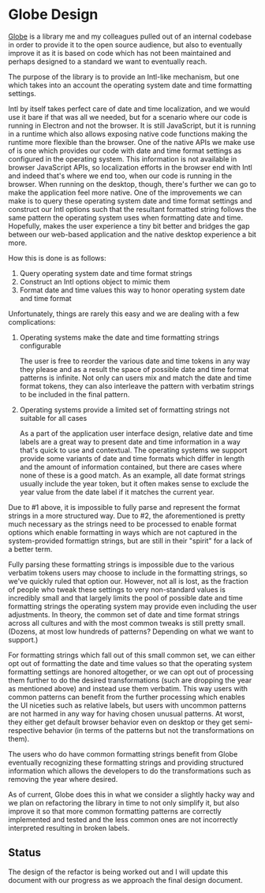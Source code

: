 # Globe Design

[Globe](https://github.com/microsoft/globe) is a library me and my colleagues pulled out
of an internal codebase in order to provide it to the open source audience, but also to
eventually improve it as it is based on code which has not been maintained and perhaps
designed to a standard we want to eventually reach.

The purpose of the library is to provide an Intl-like mechanism, but one which takes into
an account the operating system date and time formatting settings.

Intl by itself takes perfect care of date and time localization, and we would use it bare
if that was all we needed, but for a scenario where our code is running in Electron and
not the browser. It is still JavaScript, but it is running in a runtime which also allows
exposing native code functions making the runtime more flexible than the browser. One of
the native APIs we make use of is one which provides our code with date and time format
settings as configured in the operating system. This information is not available in
browser JavaScript APIs, so localization efforts in the browser end with Intl and indeed
that's where we end too, when our code is running in the browser. When running on the
desktop, though, there's further we can go to make the application feel more native. One
of the improvements we can make is to query these operating system date and time format
settings and construct our Intl options such that the resultant formatted string follows
the same pattern the operating system uses when formatting date and time. Hopefully,
makes the user experience a tiny bit better and bridges the gap between our web-based
application and the native desktop experience a bit more.

How this is done is as follows:

1. Query operating system date and time format strings
2. Construct an Intl options object to mimic them
3. Format date and time values this way to honor operating system date and time format

Unfortunately, things are rarely this easy and we are dealing with a few complications:

1. Operating systems make the date and time formatting strings configurable

   The user is free to reorder the various date and time tokens in any way they please
   and as a result the space of possible date and time format patterns is infinite.
   Not only can users mix and match the date and time format tokens, they can also
   interleave the pattern with verbatim strings to be included in the final pattern.
  
2. Operating systems provide a limited set of formatting strings not suitable for all
   cases

   As a part of the application user interface design, relative date and time labels
   are a great way to present date and time information in a way that's quick to use
   and contextual. The operating systems we support provide some variants of date and
   time formats which differ in length and the amount of information contained, but
   there are cases where none of these is a good match. As an example, all date format
   strings usually include the year token, but it often makes sense to exclude the
   year value from the date label if it matches the current year.
   
Due to #1 above, it is impossible to fully parse and represent the format strings in
a more structured way. Due to #2, the aforementioned is pretty much necessary as the
strings need to be processed to enable format options which enable formatting in ways
which are not captured in the system-provided formattign strings, but are still in
their "spirit" for a lack of a better term.
 
Fully parsing these formatting strings is impossible due to the various verbatim
tokens users may choose to include in the formatting strings, so we've quickly ruled
that option our. However, not all is lost, as the fraction of people who tweak these
settings to very non-standard values is incredibly small and that largely limits the
pool of possible date and time formatting strings the operating system may provide
even including the user adjustments. In theory, the common set of date and time format
strings across all cultures and with the most common tweaks is still pretty small.
(Dozens, at most low hundreds of patterns? Depending on what we want to support.)

For formatting strings which fall out of this small common set, we can either opt
out of formatting the date and time values so that the operating system formatting
settings are honored altogether, or we can opt out of processing them further to do
the desired transformations (such are dropping the year as mentioned above) and
instead use them verbatim. This way users with common patterns can benefit from the
further processing which enables the UI niceties such as relative labels, but users
with uncommon patterns are not harmed in any way for having chosen unusual patterns.
At worst, they either get default browser behavior even on desktop or they get semi-
respective behavior (in terms of the patterns but not the transformations on them).

The users who do have common formatting strings benefit from Globe eventually
recognizing these formatting strings and providing structured information which
allows the developers to do the transformations such as removing the year where
desired.

As of current, Globe does this in what we consider a slightly hacky way and we plan
on refactoring the library in time to not only simplify it, but also improve it so
that more common formatting patterns are correctly implemented and tested and the
less common ones are not incorrectly interpreted resulting in broken labels.

## Status

The design of the refactor is being worked out and I will update this document with
our progress as we approach the final design document.
